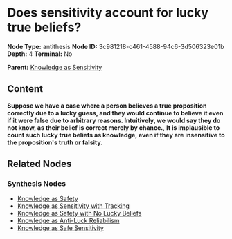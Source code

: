 # Does sensitivity account for lucky true beliefs?

**Node Type:** antithesis
**Node ID:** 3c981218-c461-4588-94c6-3d506323e01b
**Depth:** 4
**Terminal:** No

**Parent:** [Knowledge as Sensitivity](knowledge-as-sensitivity-synthesis-0b05e163-e491-4833-b486-a2b3f164a50d.md)

## Content

**Suppose we have a case where a person believes a true proposition correctly due to a lucky guess, and they would continue to believe it even if it were false due to arbitrary reasons. Intuitively, we would say they do not know, as their belief is correct merely by chance.**, **It is implausible to count such lucky true beliefs as knowledge, even if they are insensitive to the proposition's truth or falsity.**

## Related Nodes

### Synthesis Nodes

- [Knowledge as Safety](knowledge-as-safety-synthesis-d432095f-53d0-4625-ad69-e3388b58ddc4.md)
- [Knowledge as Sensitivity with Tracking](knowledge-as-sensitivity-with-tracking-synthesis-ba13736d-6c81-4f79-8a3d-945d414e9223.md)
- [Knowledge as Safety with No Lucky Beliefs](knowledge-as-safety-with-no-lucky-beliefs-synthesis-60b9452e-92d2-4b27-b3c3-63bb8790cd5b.md)
- [Knowledge as Anti-Luck Reliabilism](knowledge-as-anti-luck-reliabilism-synthesis-564f7cd6-adea-45b3-8a5d-b1c52696591d.md)
- [Knowledge as Safe Sensitivity](knowledge-as-safe-sensitivity-synthesis-0785a150-d767-4bbe-9a6e-e1855dc4e713.md)

